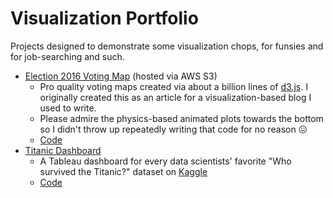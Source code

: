 # Visualization Portfolio

Projects designed to demonstrate some visualization chops, for funsies and for job-searching and such.

* [Election 2016 Voting Map](http://election-2016-map.zgallegos.com/) (hosted via AWS S3)
    * Pro quality voting maps created via about a billion lines of [d3.js](https://d3js.org/). I originally created this as an article for a visualization-based blog I used to write.
    * Please admire the physics-based animated plots towards the bottom so I didn't throw up repeatedly writing that code for no reason 😖
    * [Code](https://github.com/zpgallegos/zgallegos/tree/master/election-2016-map)
* [Titanic Dashboard](https://public.tableau.com/app/profile/zachary.gallegos/viz/Titanic_16621772644820/Dashboard?publish=yes)
    * A Tableau dashboard for every data scientists' favorite "Who survived the Titanic?" dataset on <a target="_blank" href="https://www.kaggle.com/competitions/titanic/overview">Kaggle</a>
    * [Code](https://github.com/zpgallegos/viz-portfolio/tree/master/titanic)